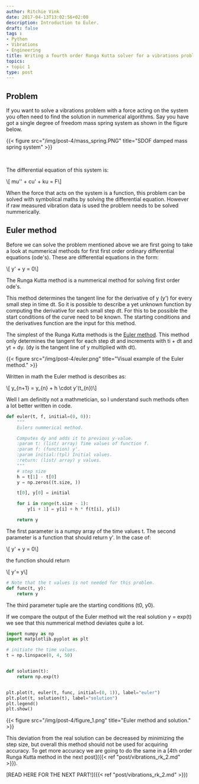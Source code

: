 ```yaml
---
author: Ritchie Vink
date: 2017-04-13T13:02:56+02:00
description: Introduction to Euler.
draft: false
tags :
- Python
- Vibrations
- Engineering
title: Writing a fourth order Runga Kutta solver for a vibrations problem in Python (Part 1)
topics:
- topic 1
type: post
---
```


## Problem

If you want to solve a vibrations problem with a force acting on the system you often need to find the solution in nummerical algorithms. Say you have got a single degree of freedom mass spring system as shown in the figure below.

{{< figure src="/img/post-4/mass_spring.PNG" title="SDOF damped mass spring system" >}}

<br/>

The differential equation of this system is:

<div>\[ mu'' + cu' + ku = F\] </div>

When the force that acts on the system is a function, this problem can be solved with symbolical maths by solving the differential equation. However if raw measured vibration data is used the problem needs to be solved nummerically.

## Euler method

Before we can solve the problem mentioned above we are first going to take a look at nummerical methods for first first order ordinary differential equations (ode's). These are differential equations in the form:

<div>\[ y' + y = 0\] </div>

The Runga Kutta method is a nummerical method for solving first order ode's. 

This method determines the tangent line for the derivative of y (y') for every small step in time dt.
So it is possible to describe a yet unknown function by computing the derivative for each small step
dt. For this to be possible the start conditions of the curve need to be known. 
The starting conditions and the derivatives function are the input for this method.

The simplest of the Runga Kutta methods is the [Euler method](https://en.wikipedia.org/wiki/Euler_method). This method only determines the tangent for each step dt and increments with ti + dt and yt + dy. (dy is the tangent line of y multiplied with dt).

{{< figure src="/img/post-4/euler.png" title="Visual example of the Euler method." >}}

Written in math the Euler method is describes as:

<div>\[ y_{n+1} = y_{n} + h \cdot y'(t_{n})\] </div>

Well I am definitly not a mathmetician, so I understand such methods often a lot better written in code.

```python
def euler(t, f, initial=(0, 0)):
    """
    Eulers nummerical method.

    Computes dy and adds it to previous y-value.
    :param t: (list/ array) Time values of function f.
    :param f: (function) y'.
    :param initial:(tpl) Initial values.
    :return: (list/ array) y values.
    """
    # step size
    h = t[1] - t[0]
    y = np.zeros((t.size, ))

    t[0], y[0] = initial

    for i in range(t.size - 1):
        y[i + 1] = y[i] + h * f(t[i], y[i])

    return y
```

The first parameter is a numpy array of the time values t. The second parameter is a function that should return y'. In the case of:

<div>\[ y' + y = 0\] </div>

the function should return

<div>\[ y'= y\] </div>

```python
# Note that the t values is not needed for this problem.
def func(t, y):
    return y
```

The third parameter tuple are the starting conditions (t0, y0).

If we compare the output of the Euler method wit the real solution y = exp(t) we see that this nummerical method deviates quite a lot.

```python
import numpy as np
import matplotlib.pyplot as plt

# initiate the time values.
t = np.linspace(0, 4, 50)


def solution(t):
    return np.exp(t)


plt.plot(t, euler(t, func, initial=(0, 1)), label="euler")
plt.plot(t, solution(t), label="solution")
plt.legend()
plt.show()
```


{{< figure src="/img/post-4/figure_1.png" title="Euler method and solution." >}}

This deviation from the real solution can be decreased by minimizing the step size, but overall this method should not be used for acquiring accuracy.
To get more accuracy we are going to do the same in a [4th order Runga Kutta method in the next post]({{< ref "post/vibrations_rk_2.md" >}}).

[READ HERE FOR THE NEXT PART!]({{< ref "post/vibrations_rk_2.md" >}})

<script type="text/javascript" async
  src="https://cdnjs.cloudflare.com/ajax/libs/mathjax/2.7.1/MathJax.js?config=TeX-MML-AM_CHTML">
</script>
